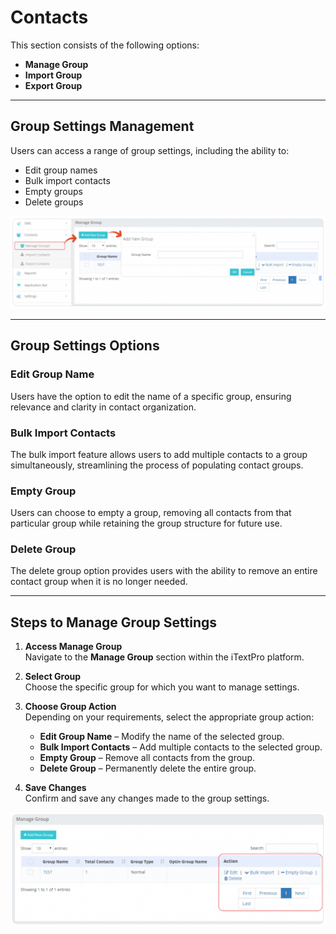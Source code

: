 # Contacts

This section consists of the following options:
- **Manage Group**
- **Import Group**
- **Export Group**

---

## Group Settings Management
Users can access a range of group settings, including the ability to:
- Edit group names
- Bulk import contacts
- Empty groups
- Delete groups

![Manage Group](images/manage1.png)

---

## Group Settings Options

### Edit Group Name
Users have the option to edit the name of a specific group, ensuring relevance and clarity in contact organization.

### Bulk Import Contacts
The bulk import feature allows users to add multiple contacts to a group simultaneously, streamlining the process of populating contact groups.

### Empty Group
Users can choose to empty a group, removing all contacts from that particular group while retaining the group structure for future use.

### Delete Group
The delete group option provides users with the ability to remove an entire contact group when it is no longer needed.

---

## Steps to Manage Group Settings

1. **Access Manage Group**  
   Navigate to the **Manage Group** section within the iTextPro platform.

2. **Select Group**  
   Choose the specific group for which you want to manage settings.

3. **Choose Group Action**  
   Depending on your requirements, select the appropriate group action:  
   - **Edit Group Name** – Modify the name of the selected group.  
   - **Bulk Import Contacts** – Add multiple contacts to the selected group.  
   - **Empty Group** – Remove all contacts from the group.  
   - **Delete Group** – Permanently delete the entire group.

4. **Save Changes**  
   Confirm and save any changes made to the group settings.

![Manage Group Actions](images/manage2.png)
